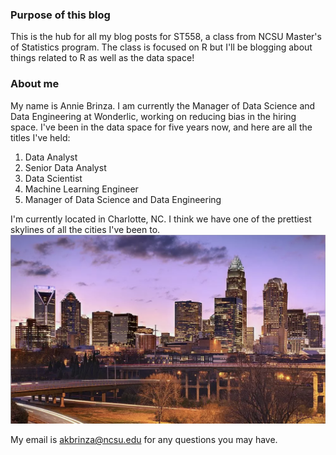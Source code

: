### Purpose of this blog  

This is the hub for all my blog posts for ST558, a class from NCSU Master's
of Statistics program. The class is focused on R but I'll be blogging about things
related to R as well as the data space!

### About me  

My name is Annie Brinza. I am currently the Manager of Data Science and Data
Engineering at Wonderlic, working on reducing bias in the hiring space. I've been
in the data space for five years now, and here are all the titles I've held:
1. Data Analyst
2. Senior Data Analyst
3. Data Scientist
4. Machine Learning Engineer
5. Manager of Data Science and Data Engineering

I'm currently located in Charlotte, NC. I think we have one of the prettiest
skylines of all the cities I've been to.
<img src="/images/Screen Shot 2022-08-25 at 9.39.37 AM.png">

My email is akbrinza@ncsu.edu for any questions you may have.
